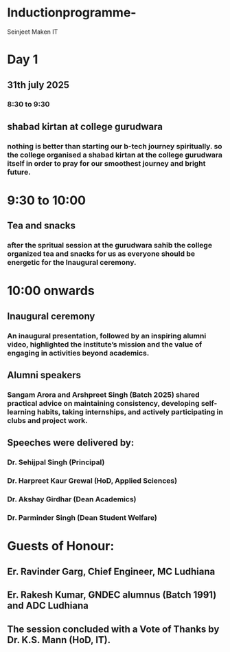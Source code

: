 # Inductionprogramme-
Seinjeet Maken IT 
# Day 1
## 31th july 2025
### 8:30 to 9:30 
## shabad kirtan at college gurudwara 
### nothing is better than starting our b-tech journey spiritually. so the college organised a shabad kirtan at the college gurudwara itself in order to pray for our smoothest journey and bright future.
# 9:30 to 10:00 
## Tea and snacks 
### after the spritual session at the gurudwara sahib the college organized tea and snacks for us as everyone should be energetic for the Inaugural ceremony.
# 10:00 onwards 
## Inaugural ceremony 
### An inaugural presentation, followed by an inspiring alumni video, highlighted the institute’s mission and the value of engaging in activities beyond academics.
## Alumni speakers
### Sangam Arora and Arshpreet Singh (Batch 2025) shared practical advice on maintaining consistency, developing self-learning habits, taking internships, and actively participating in clubs and project work.
## Speeches were delivered by:
### Dr. Sehijpal Singh (Principal)

### Dr. Harpreet Kaur Grewal (HoD, Applied Sciences)

### Dr. Akshay Girdhar (Dean Academics)

### Dr. Parminder Singh (Dean Student Welfare)
# Guests of Honour:
## Er. Ravinder Garg, Chief Engineer, MC Ludhiana

## Er. Rakesh Kumar, GNDEC alumnus (Batch 1991) and ADC Ludhiana
## The session concluded with a Vote of Thanks by Dr. K.S. Mann (HoD, IT).
